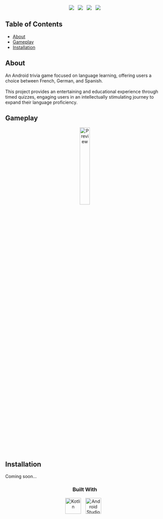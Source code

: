 

<p align="center">
<a href="https://github.com/joolaoye/LanguageTrivia/blob/main/LICENSE"><img src="https://img.shields.io/badge/License-MIT-blue.svg"/></a> &nbsp; <a href=""><img src="https://img.shields.io/badge/Open Source-red.svg"/></a> &nbsp; <a href="https://github.com/joolaoye/LanguageTrivia/blob/main/CONTRIBUTING.md"><img src="https://img.shields.io/badge/Contributors-green.svg"/></a> &nbsp; <a href=""><img src="https://img.shields.io/badge/Built for Android-orange.svg"/></a>
</p>

## Table of Contents
- [About](#about)
- [Gameplay](#gameplay)
- [Installation](#installation)

## About

An Android trivia game focused on language learning, offering users a choice between French, German, and Spanish. 
<br><br>
This project provides an entertaining and educational experience through timed quizzes, engaging users in an intellectually stimulating journey to expand their language proficiency.

## Gameplay

<p align="center">
  <a href="https://i.imgur.com/3QAm4t5.gif">
    <img src="https://i.imgur.com/3QAm4t5.gif" alt="Preview" width="25%"/>
  </a>
</p>

<br><br>

## Installation
Coming soon...

<h3 align="center">
  Built With
</h3>

<p align="center">
<a href="https://cdn.jsdelivr.net/gh/devicons/devicon/icons/kotlin/kotlin-original.svg"><img  alt="Kotlin" width="50px"  style="padding-right:10px;" src="https://cdn.jsdelivr.net/gh/devicons/devicon/icons/kotlin/kotlin-original.svg" /></a> <a href="https://cdn.jsdelivr.net/gh/devicons/devicon/icons/androidstudio/androidstudio-original.svg"><img  alt="Android Studio" width="50px" style="padding-right:10px;" src="https://cdn.jsdelivr.net/gh/devicons/devicon/icons/androidstudio/androidstudio-original.svg" />
</p>
<br><br>
